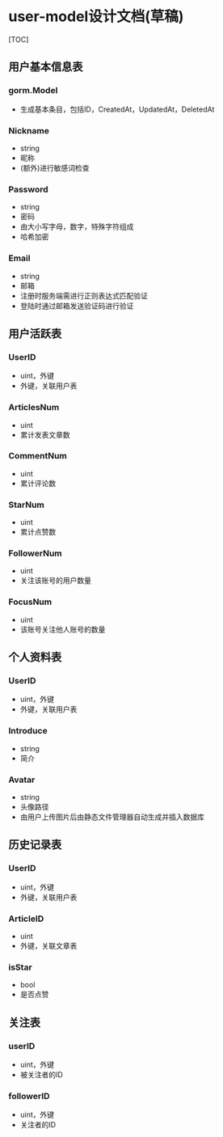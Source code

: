 # user-model设计文档(草稿)

[TOC]



## 用户基本信息表

### gorm.Model  

- 生成基本条目，包括ID，CreatedAt，UpdatedAt，DeletedAt

### Nickname

- string
- 昵称
- (额外)进行敏感词检查

### Password

- string
- 密码
- 由大小写字母，数字，特殊字符组成
- 哈希加密

### Email

- string
- 邮箱
- 注册时服务端需进行正则表达式匹配验证
- 登陆时通过邮箱发送验证码进行验证



## 用户活跃表

### UserID

- uint，外键
- 外键，关联用户表

### ArticlesNum 

- uint
- 累计发表文章数

### CommentNum

- uint
- 累计评论数

### StarNum

- uint
- 累计点赞数

### FollowerNum

- uint
- 关注该账号的用户数量

### FocusNum

- uint
- 该账号关注他人账号的数量



## 个人资料表

### UserID

- uint，外键
- 外键，关联用户表

### Introduce

- string
- 简介

### Avatar

- string
- 头像路径
- 由用户上传图片后由静态文件管理器自动生成并插入数据库



## 历史记录表

### UserID

- uint，外键
- 外键，关联用户表

### ArticleID

- uint
- 外键，关联文章表

### isStar

- bool
- 是否点赞



## 关注表

### userID

- uint，外键
- 被关注者的ID

### followerID

- uint，外键
- 关注者的ID



